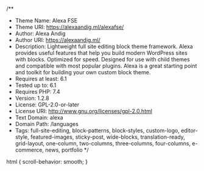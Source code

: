 /**
 * Theme Name: Alexa FSE
 * Theme URI: https://alexaandig.ml/alexafse/
 * Author: Alexa Andig
 * Author URI: https://alexaandig.ml/
 * Description: Lightweight full site editing block theme framework. Alexa provides useful features that help you build modern WordPress sites with blocks. Optimized for speed. Designed for use with child themes and compatible with most popular plugins. Alexa is a great starting point and toolkit for building your own custom block theme.
 * Requires at least: 6.1
 * Tested up to: 6.1
 * Requires PHP: 7.4
 * Version: 1.2.8
 * License: GPL-2.0-or-later
 * License URI: http://www.gnu.org/licenses/gpl-2.0.html
 * Text Domain: alexa
 * Domain Path: /languages
 * Tags: full-site-editing, block-patterns, block-styles, custom-logo, editor-style, featured-images, sticky-post, wide-blocks, translation-ready, grid-layout, one-column, two-columns, three-columns, four-columns, e-commerce, news, portfolio
*/

html {
    scroll-behavior: smooth;
}
